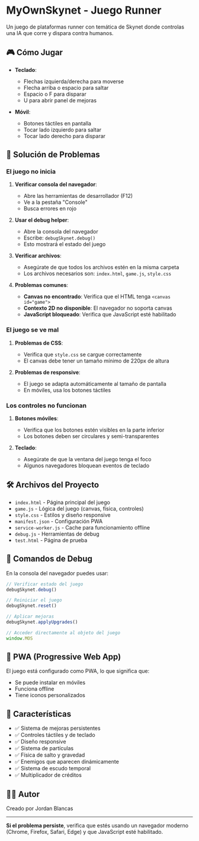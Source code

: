 # MyOwnSkynet - Juego Runner

Un juego de plataformas runner con temática de Skynet donde controlas una IA que corre y dispara contra humanos.

## 🎮 Cómo Jugar

- **Teclado**: 
  - Flechas izquierda/derecha para moverse
  - Flecha arriba o espacio para saltar
  - Espacio o F para disparar
  - U para abrir panel de mejoras

- **Móvil**: 
  - Botones táctiles en pantalla
  - Tocar lado izquierdo para saltar
  - Tocar lado derecho para disparar

## 🚨 Solución de Problemas

### El juego no inicia

1. **Verificar consola del navegador**:
   - Abre las herramientas de desarrollador (F12)
   - Ve a la pestaña "Console"
   - Busca errores en rojo

2. **Usar el debug helper**:
   - Abre la consola del navegador
   - Escribe: `debugSkynet.debug()`
   - Esto mostrará el estado del juego

3. **Verificar archivos**:
   - Asegúrate de que todos los archivos estén en la misma carpeta
   - Los archivos necesarios son: `index.html`, `game.js`, `style.css`

4. **Problemas comunes**:
   - **Canvas no encontrado**: Verifica que el HTML tenga `<canvas id="game">`
   - **Contexto 2D no disponible**: El navegador no soporta canvas
   - **JavaScript bloqueado**: Verifica que JavaScript esté habilitado

### El juego se ve mal

1. **Problemas de CSS**:
   - Verifica que `style.css` se cargue correctamente
   - El canvas debe tener un tamaño mínimo de 220px de altura

2. **Problemas de responsive**:
   - El juego se adapta automáticamente al tamaño de pantalla
   - En móviles, usa los botones táctiles

### Los controles no funcionan

1. **Botones móviles**:
   - Verifica que los botones estén visibles en la parte inferior
   - Los botones deben ser circulares y semi-transparentes

2. **Teclado**:
   - Asegúrate de que la ventana del juego tenga el foco
   - Algunos navegadores bloquean eventos de teclado

## 🛠️ Archivos del Proyecto

- `index.html` - Página principal del juego
- `game.js` - Lógica del juego (canvas, física, controles)
- `style.css` - Estilos y diseño responsive
- `manifest.json` - Configuración PWA
- `service-worker.js` - Cache para funcionamiento offline
- `debug.js` - Herramientas de debug
- `test.html` - Página de prueba

## 🔧 Comandos de Debug

En la consola del navegador puedes usar:

```javascript
// Verificar estado del juego
debugSkynet.debug()

// Reiniciar el juego
debugSkynet.reset()

// Aplicar mejoras
debugSkynet.applyUpgrades()

// Acceder directamente al objeto del juego
window.MOS
```

## 📱 PWA (Progressive Web App)

El juego está configurado como PWA, lo que significa que:
- Se puede instalar en móviles
- Funciona offline
- Tiene iconos personalizados

## 🎯 Características

- ✅ Sistema de mejoras persistentes
- ✅ Controles táctiles y de teclado
- ✅ Diseño responsive
- ✅ Sistema de partículas
- ✅ Física de salto y gravedad
- ✅ Enemigos que aparecen dinámicamente
- ✅ Sistema de escudo temporal
- ✅ Multiplicador de créditos

## 👨‍💻 Autor

Creado por Jordan Blancas

---

**Si el problema persiste**, verifica que estés usando un navegador moderno (Chrome, Firefox, Safari, Edge) y que JavaScript esté habilitado. 